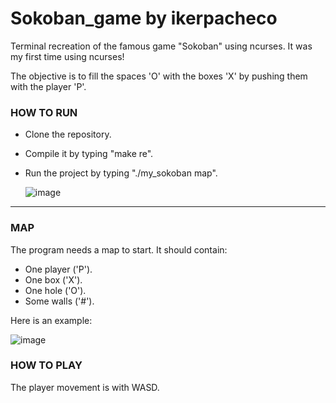 # Sokoban_game by ikerpacheco

Terminal recreation of the famous game "Sokoban" using ncurses. It was my first time using ncurses!

The objective is to fill the spaces 'O' with the boxes 'X' by pushing them with the player 'P'.

### HOW TO RUN

- Clone the repository.
- Compile it by typing "make re".
- Run the project by typing "./my_sokoban map".

     ![image](https://user-images.githubusercontent.com/91873393/171814673-6d742183-965f-4bf9-91e4-13f054e02d27.png)
     
-----------------------------

### MAP

The program needs a map to start. It should contain:

- One player ('P').
- One box ('X').
- One hole ('O').
- Some walls ('#').

Here is an example:

   ![image](https://user-images.githubusercontent.com/91873393/171815086-9bbb76a6-706f-4401-906b-95388e096b0c.png)
   
### HOW TO PLAY

The player movement is with WASD.


